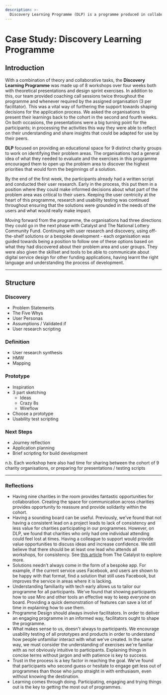 ```yaml
---
description: >-
  Discovery Learning Programme (DLP) is a programme produced in collaboration with CAST under a larger umbrella project to train charities in digital service design and how to communicate about the development of a digital solution. Our cohort was made up of 9 distinct charities. The organisations followed our bespoke course which culminated in the formation of a solution brief that shaped their applications to the next phase of development.
---
```


# Case Study: Discovery Learning Programme

## Introduction

With a combination of theory and collaborative tasks, the **Discovery Learning Programme** was made up of 8 workshops over four weeks both with theoretical presentations and design sprint exercises. In addition to this, our team provided coaching call sessions twice throughout the programme and whenever required by the assigned organisation (3 per facilitator). This was a vital way of furthering the support towards shaping decisions for the application process. We asked the organisations to present their learnings back to the cohort in the second and fourth weeks. On both occasions, the presentations were a big turning point for the participants; in processing the activities this way they were able to reflect on their understanding and share insights that could be adapted for use by their peers.

**DLP** focused on providing an educational space for 9 distinct charity groups to work on identifying their problem areas. The organisations had a general idea of what they needed to evaluate and the exercises in this programme encouraged them to open up the problem area to discover the highest priorities that would form the beginnings of a solution.

By the end of the first week, the participants already had a written script and conducted their user research. Early in the process, this put them in a position where they could make informed decisions about what part of the problem area was critical to their users. Keeping the user centricity at the heart of this programme, research and usability testing was continued throughout ensuring that the solutions were grounded in the needs of the users and what would really make impact.

Moving forward from the programme, the organisations had three directions they could go in the next phase with Catalyst and The National Lottery Community Fund. Continuing with user research and discovery, using off-the-shelf solutions or a bespoke development - each organisation was guided towards being a position to follow one of these options based on what they had discovered about their problem area and user groups. They were also given the skillset and tools to be able to communicate about digital service design for other funding applications, having learnt the right language and understanding the process of development.

---

## Structure

### Discovery
* Problem Statements
* The Five Whys
* User Personas
* Assumptions / Validated if
* User research scripting

### Definition
* User research synthesis
* HMW
* Mapping

### Prototype
* Inspiration
* 3 part sketching
    * Ideas
    * Crazy 8s
    * Wireflow
* Choose a prototype
* Usability test scripting

### Next Steps
* Journey reflection
* Application planning
* Brief scripting for build development

n.b. Each workshop here also had time for sharing between the cohort of 9 charity organisations, or preparing for presentations / testing scripts

---

### Reflections

* Having nine charities in the room provides fantastic opportunities for collaboration. Creating the space for communication across charities provides opportunity to reassure and provide solidarity within the cohort. 
* Having a sounding board can be useful. Previously, we've found that not having a consistent lead on a project leads to lack of consistency and less value for charities participating in our programmes. However, on DLP, we found that charities who only had one individual attending could feel lost at times. Having a colleague to support would provide value opportunities to discuss ideas and increase confidence. We still believe that there should be at least one lead who attends all workshops, for consistency. See [this article](https://www.thecatalyst.org.uk/blog/the-key-role-of-the-charity-digital-lead) from The Catalyst to explore more. 
* Solutions needn't always come in the form of a bespoke app. For example, if the current service uses Facebook, and users are shown to be happy with that format, find a solution that still uses Facebook, but improves the service in areas where it is lacking. 
* Understanding familiarity with tech early allows us to tailor our programme for all participants. We've found that showing participants how to use Miro and other tools an effective way to keep everyone on board. Providing a quick demonstration of features can save a lot of time in explaining how to use them. 
* Programme Design should always involve facilitators. In order to deliver an engaging programme in an informed way, facilitators ought to shape the programme. 
* What makes sense to us, doesn't always to participants. We encourage usability testing of all prototypes and products in order to understand how people unfamiliar interact with what we've created. In the same way, we must consider the understanding of exercises we're familiar with as not obviously intuitive to participants. Explaining things in concise terms without jargon and with patience is key to success.
* Trust in the process is a key factor in reaching the goal. We've found that participants who second guess or hesitate to engage get less out of programmes than those who jump straight in with enthusiasm, even without knowing the destination. 
* Learning comes through doing. Participating, engaging and trying things out is the key to getting the most out of programmes. 

